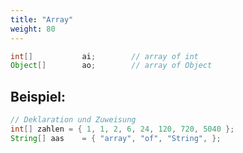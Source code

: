 ```yaml
---
title: "Array"
weight: 80
---
```


```java
int[]           ai;        // array of int
Object[]        ao;        // array of Object
```

## Beispiel:

```java
// Deklaration und Zuweisung
int[] zahlen = { 1, 1, 2, 6, 24, 120, 720, 5040 };
String[] aas    = { "array", "of", "String", };
```